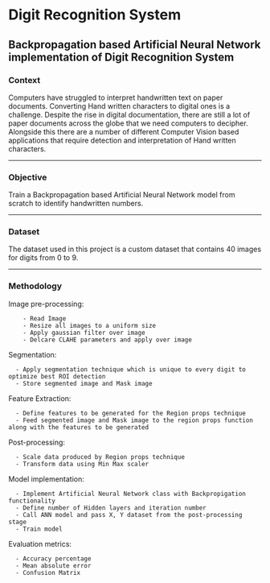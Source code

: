# Digit Recognition System 

## Backpropagation based Artificial Neural Network implementation of Digit Recognition System

### Context 
Computers have struggled to interpret handwritten text on paper documents. Converting Hand written characters to digital ones is a challenge. Despite the rise in digital documentation, there are still a lot of paper documents across the globe that we need computers to decipher. Alongside this there are a number of different Computer Vision based applications that require detection and interpretation of Hand written characters. 

---

### Objective 
Train a Backpropagation based Artificial Neural Network model from scratch to identify handwritten numbers. 

---

### Dataset
The dataset used in this project is a custom dataset that contains 40 images for digits from 0 to 9.

---

### Methodology

Image pre-processing: 
      
        - Read Image 
        - Resize all images to a uniform size 
        - Apply gaussian filter over image
        - Delcare CLAHE parameters and apply over image
        
Segmentation: 

      - Apply segmentation technique which is unique to every digit to optimize best ROI detection 
      - Store segmented image and Mask image 
      
Feature Extraction: 

      - Define features to be generated for the Region props technique 
      - Feed segmented image and Mask image to the region props function along with the features to be generated 

Post-processing: 

      - Scale data produced by Region props technique 
      - Transform data using Min Max scaler 
      
Model implementation: 

      - Implement Artificial Neural Network class with Backpropigation functionality
      - Define number of Hidden layers and iteration number 
      - Call ANN model and pass X, Y dataset from the post-processing stage
      - Train model 
      
Evaluation metrics: 

      - Accuracy percentage 
      - Mean absolute error 
      - Confusion Matrix 

